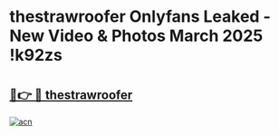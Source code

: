 # thestrawroofer Onlyfans Leaked - New Video & Photos March 2025 !k92zs

# <h2><a href="https://w7j35w.iuczelnia.edu.pl?title=thestrawroofer&ref=k92zs">🔗👉 🔴 thestrawroofer</a></h2>

[![acn](https://github.com/user-attachments/assets/0f9c940e-d8b0-45ae-aac7-cd30a18b3e1c)](https://w7j35w.iuczelnia.edu.pl?title=thestrawroofer&ref=k92zs)

